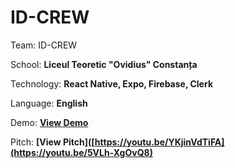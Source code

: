 # ID-CREW
Team: ID-CREW

School: **Liceul Teoretic "Ovidius" Constanța**

Technology: **React Native, Expo, Firebase, Clerk**

Language: **English**

Demo:    **[View Demo](https://youtu.be/jOWM5gqNrWk)**

Pitch:    **[View Pitch]([https://youtu.be/YKjinVdTiFA](https://youtu.be/5VLh-XgOvQ8)**


